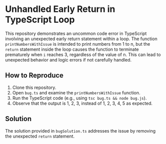 # Unhandled Early Return in TypeScript Loop
This repository demonstrates an uncommon code error in TypeScript involving an unexpected early return statement within a loop. The function `printNumbersWithIssue` is intended to print numbers from 1 to n, but the `return` statement inside the loop causes the function to terminate prematurely when `i` reaches 3, regardless of the value of n. This can lead to unexpected behavior and logic errors if not carefully handled.

## How to Reproduce
1. Clone this repository.
2. Open `bug.ts` and examine the `printNumbersWithIssue` function.
3. Run the TypeScript code (e.g., using `tsc bug.ts && node bug.js`).
4. Observe that the output is 1, 2, 3, instead of 1, 2, 3, 4, 5 as expected.

## Solution
The solution provided in `bugSolution.ts` addresses the issue by removing the unexpected `return` statement.